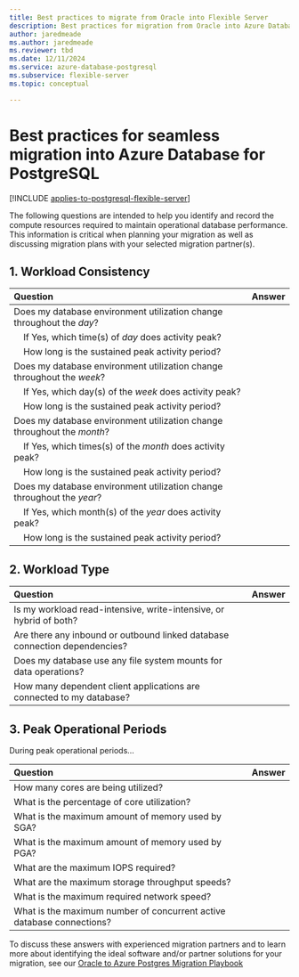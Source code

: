 ```yaml
---
title: Best practices to migrate from Oracle into Flexible Server
description: Best practices for migration from Oracle into Azure Database for PostgreSQL.
author: jaredmeade
ms.author: jaredmeade
ms.reviewer: tbd
ms.date: 12/11/2024
ms.service: azure-database-postgresql
ms.subservice: flexible-server
ms.topic: conceptual

---
```


# Best practices for seamless migration into Azure Database for PostgreSQL

[!INCLUDE [applies-to-postgresql-flexible-server](~/reusable-content/ce-skilling/azure/includes/postgresql/includes/applies-to-postgresql-flexible-server.md)]

The following questions are intended to help you identify and record the compute resources required to maintain operational database performance.  This information is critical when planning your migration as well as discussing migration plans with your selected migration partner(s).

## 1. Workload Consistency

| Question | Answer |
| :------------------- | :--- |
| Does my database environment utilization change throughout the *day*? | &nbsp; |
| &nbsp; &nbsp; If Yes, which time(s) of *day* does activity peak? | &nbsp; |
| &nbsp; &nbsp; How long is the sustained peak activity period? | &nbsp; |
| Does my database environment utilization change throughout the *week*? | &nbsp; |
| &nbsp; &nbsp; If Yes, which day(s) of the *week* does activity peak? | &nbsp; |
| &nbsp; &nbsp; How long is the sustained peak activity period? | &nbsp; |
| Does my database environment utilization change throughout the *month*? | &nbsp; |
| &nbsp; &nbsp; If Yes, which times(s) of the *month* does activity peak? | &nbsp; |
| &nbsp; &nbsp; How long is the sustained peak activity period? | &nbsp; |
| Does my database environment utilization change throughout the *year*? | &nbsp; |
| &nbsp; &nbsp; If Yes, which month(s) of the *year* does activity peak? | &nbsp; |
| &nbsp; &nbsp; How long is the sustained peak activity period? | &nbsp; |

## 2. Workload Type

| Question | Answer |
| :-------------------| :--- |
| Is my workload read-intensive, write-intensive, or hybrid of both? | &nbsp; |
| Are there any inbound or outbound linked database connection dependencies? | &nbsp; |
| Does my database use any file system mounts for data operations? | &nbsp; |
| How many dependent client applications are connected to my database? | &nbsp; |

## 3. Peak Operational Periods
During peak operational periods…

| Question | Answer |
| :------------------- | :--- |
| How many cores are being utilized? | &nbsp; |
| What is the percentage of core utilization? | &nbsp; |
| What is the maximum amount of memory used by SGA? | &nbsp; |
| What is the maximum amount of memory used by PGA? |&nbsp;  |
| What are the maximum IOPS required? | &nbsp; |
| What are the maximum storage throughput speeds? | &nbsp; |
| What is the maximum required network speed? | &nbsp;|
| What is the maximum number of concurrent active database connections? | &nbsp; |

To discuss these answers with experienced migration partners and to learn more about identifying the ideal software and/or partner solutions for your migration, see our [Oracle to Azure Postgres Migration Playbook](../../../../flexible-server/LINK_TO_PLAYBOOK_PDF.)